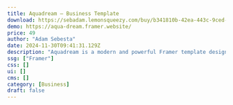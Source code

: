 ```yaml
---
title: Aquadream — Business Template
download: https://sebadam.lemonsqueezy.com/buy/b341810b-42ea-443c-9ced-a30973a2d3ca
demo: https://aqua-dream.framer.website/
price: 49
author: "Adam Sebesta"
date: 2024-11-30T09:41:31.129Z
description: "Aquadream is a modern and powerful Framer template designed to help your aquarium-related business thrive. It's perfect for aquariums, pools, and other water-related businesses."
ssg: ["Framer"]
css: []
ui: []
cms: []
category: [Business]
draft: false
---
```

